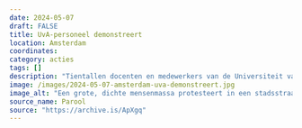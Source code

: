 ```yaml
---
date: 2024-05-07
draft: FALSE
title: UvA-personeel demonstreert
location: Amsterdam
coordinates: 
category: acties
tags: []
description: "Tientallen docenten en medewerkers van de Universiteit van Amsterdam organiseren om 16.00 uur een demonstratie op de Roeterseilandcampus. Meer dan duizend mensen verzamelen zich rondom de brug voor het ABC-gebouw, waar toespraken worden gehouden. "
image: /images/2024-05-07-amsterdam-uva-demonstreert.jpg
image_alt: "Een grote, dichte mensenmassa protesteert in een stadsstraat aan beide zijden van een gracht. De menigte draagt borden en zwaait met Palestijnse vlaggen."
source_name: Parool
source: "https://archive.is/ApXgq"
---
```

